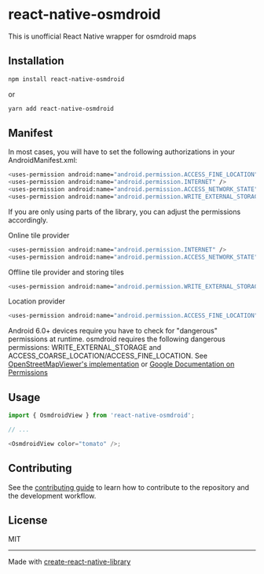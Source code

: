 # react-native-osmdroid

This is unofficial React Native wrapper for osmdroid maps

## Installation

```sh
npm install react-native-osmdroid
```

or

```sh
yarn add react-native-osmdroid
```

## Manifest

In most cases, you will have to set the following authorizations in your AndroidManifest.xml:

```sh
<uses-permission android:name="android.permission.ACCESS_FINE_LOCATION"/>
<uses-permission android:name="android.permission.INTERNET" />
<uses-permission android:name="android.permission.ACCESS_NETWORK_STATE"  />
<uses-permission android:name="android.permission.WRITE_EXTERNAL_STORAGE" />
```

If you are only using parts of the library, you can adjust the permissions accordingly.

Online tile provider

```sh
<uses-permission android:name="android.permission.INTERNET" />
<uses-permission android:name="android.permission.ACCESS_NETWORK_STATE"  />
```

Offline tile provider and storing tiles

```sh
<uses-permission android:name="android.permission.WRITE_EXTERNAL_STORAGE" />
```

Location provider

```sh
<uses-permission android:name="android.permission.ACCESS_FINE_LOCATION"/>
```

Android 6.0+ devices require you have to check for "dangerous" permissions at runtime.
osmdroid requires the following dangerous permissions:
WRITE_EXTERNAL_STORAGE and ACCESS_COARSE_LOCATION/ACCESS_FINE_LOCATION.
See [OpenStreetMapViewer's implementation](https://github.com/osmdroid/osmdroid/blob/master/OpenStreetMapViewer/src/main/java/org/osmdroid/MainActivity.java#L83) or [Google Documentation on Permissions](https://developer.android.com/training/permissions/requesting)

## Usage

```js
import { OsmdroidView } from 'react-native-osmdroid';

// ...

<OsmdroidView color="tomato" />;
```

## Contributing

See the [contributing guide](CONTRIBUTING.md) to learn how to contribute to the repository and the development workflow.

## License

MIT

---

Made with [create-react-native-library](https://github.com/callstack/react-native-builder-bob)

